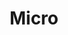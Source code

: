 ---
codehost: https://github.com/micro
logohandle: micromu
sort: micro
title: Micro
twitter: https://x.com/microhq
website: https://micro.mu/
---